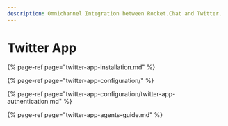 ```yaml
---
description: Omnichannel Integration between Rocket.Chat and Twitter.
---
```


# Twitter App

{% page-ref page="twitter-app-installation.md" %}

{% page-ref page="twitter-app-configuration/" %}

{% page-ref page="twitter-app-configuration/twitter-app-authentication.md" %}

{% page-ref page="twitter-app-agents-guide.md" %}

